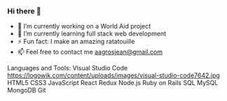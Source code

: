 ### Hi there 👋

- 🔭 I’m currently working on a World Aid project
- 🌱 I’m currently learning full stack web development
- ⚡ Fun fact: I make an amazing ratatouille
- 📫 Feel free to contact me aagrosjean@gmail.com

Languages and Tools:
Visual Studio Code
https://logowik.com/content/uploads/images/visual-studio-code7642.jpg
HTML5
CSS3
JavaScript
React
Redux
Node.js
Ruby on Rails
SQL
MySQL
MongoDB
Git



<!--
**agrosjean/agrosjean** is a ✨ _special_ ✨ repository because its `README.md` (this file) appears on your GitHub profile.

Here are some ideas to get you started:

- 🔭 I’m currently working on ...
- 🌱 I’m currently learning ...
- 👯 I’m looking to collaborate on ...
- 🤔 I’m looking for help with ...
- 💬 Ask me about ...
- 📫 How to reach me: ...
- 😄 Pronouns: ...
- ⚡ Fun fact: ...
-->
